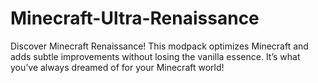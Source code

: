 # Minecraft-Ultra-Renaissance
Discover Minecraft Renaissance! This modpack optimizes Minecraft and adds subtle improvements without losing the vanilla essence. It’s what you’ve always dreamed of for your Minecraft world!
